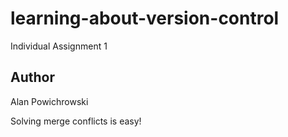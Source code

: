 # learning-about-version-control
Individual Assignment 1

## Author
Alan Powichrowski

Solving merge conflicts is easy!

